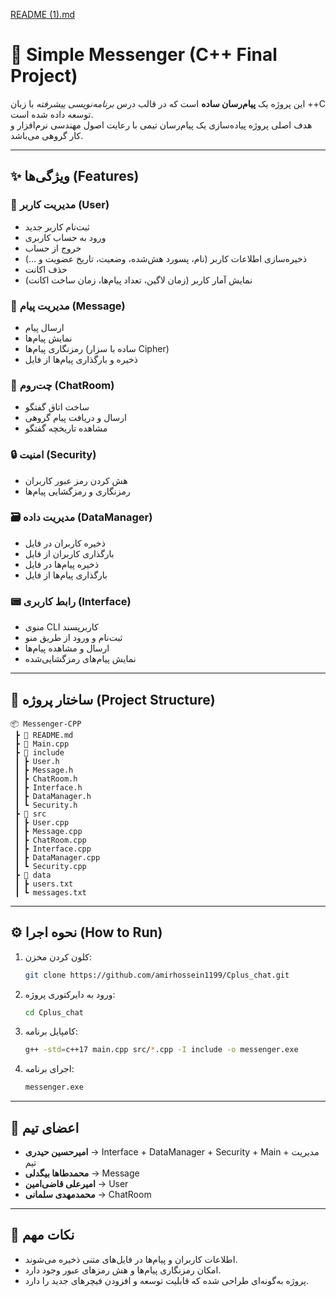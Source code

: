 [README (1).md](https://github.com/user-attachments/files/22299422/README.1.md)
# 📩 Simple Messenger (C++ Final Project)

این پروژه یک **پیام‌رسان ساده** است که در قالب درس *برنامه‌نویسی پیشرفته* با زبان ++C توسعه داده شده است.  
هدف اصلی پروژه پیاده‌سازی یک پیام‌رسان تیمی با رعایت اصول مهندسی نرم‌افزار و کار گروهی می‌باشد.  

---

## ✨ ویژگی‌ها (Features)

### 👤 مدیریت کاربر (User)
- ثبت‌نام کاربر جدید
- ورود به حساب کاربری
- خروج از حساب
- ذخیره‌سازی اطلاعات کاربر (نام، پسورد هش‌شده، وضعیت، تاریخ عضویت و …)
- حذف اکانت  
- نمایش آمار کاربر (زمان لاگین، تعداد پیام‌ها، زمان ساخت اکانت)

### 💬 مدیریت پیام (Message)
- ارسال پیام  
- نمایش پیام‌ها  
- رمزنگاری پیام‌ها (ساده با سزار Cipher)  
- ذخیره و بارگذاری پیام‌ها از فایل  

### 🧵 چت‌روم (ChatRoom)
- ساخت اتاق گفتگو  
- ارسال و دریافت پیام گروهی  
- مشاهده تاریخچه گفتگو  

### 🔒 امنیت (Security)
- هش کردن رمز عبور کاربران  
- رمزنگاری و رمزگشایی پیام‌ها  

### 🗃️ مدیریت داده (DataManager)
- ذخیره کاربران در فایل
- بارگذاری کاربران از فایل
- ذخیره پیام‌ها در فایل
- بارگذاری پیام‌ها از فایل  

### 📟 رابط کاربری (Interface)
- منوی CLI کاربرپسند
- ثبت‌نام و ورود از طریق منو
- ارسال و مشاهده پیام‌ها
- نمایش پیام‌های رمزگشایی‌شده  

---

## 📂 ساختار پروژه (Project Structure)

```
📦 Messenger-CPP
 ┣ 📜 README.md
 ┣ 📜 Main.cpp
 ┣ 📂 include
 ┃ ┣ User.h
 ┃ ┣ Message.h
 ┃ ┣ ChatRoom.h
 ┃ ┣ Interface.h
 ┃ ┣ DataManager.h
 ┃ ┗ Security.h
 ┣ 📂 src
 ┃ ┣ User.cpp
 ┃ ┣ Message.cpp
 ┃ ┣ ChatRoom.cpp
 ┃ ┣ Interface.cpp
 ┃ ┣ DataManager.cpp
 ┃ ┗ Security.cpp
 ┣ 📂 data
 ┃ ┣ users.txt
 ┃ ┗ messages.txt
```

---

## ⚙️ نحوه اجرا (How to Run)

1. کلون کردن مخزن:
   ```bash
   git clone https://github.com/amirhossein1199/Cplus_chat.git
   ```
2. ورود به دایرکتوری پروژه:
   ```bash
   cd Cplus_chat
   ```
3. کامپایل برنامه:
   ```bash
   g++ -std=c++17 main.cpp src/*.cpp -I include -o messenger.exe

   ```
4. اجرای برنامه:
   ```bash
   messenger.exe
   ```

---

## 👥 اعضای تیم

- **امیرحسین حیدری** → Interface + DataManager + Security + Main + مدیریت تیم  
- **محمدطاها بیگدلی** → Message  
- **امیرعلی قاضی‌امین** → User  
- **محمدمهدی سلمانی** → ChatRoom  

---

## 📌 نکات مهم
- اطلاعات کاربران و پیام‌ها در فایل‌های متنی ذخیره می‌شوند.  
- امکان رمزنگاری پیام‌ها و هش رمزهای عبور وجود دارد.  
- پروژه به‌گونه‌ای طراحی شده که قابلیت توسعه و افزودن فیچرهای جدید را دارد.  
